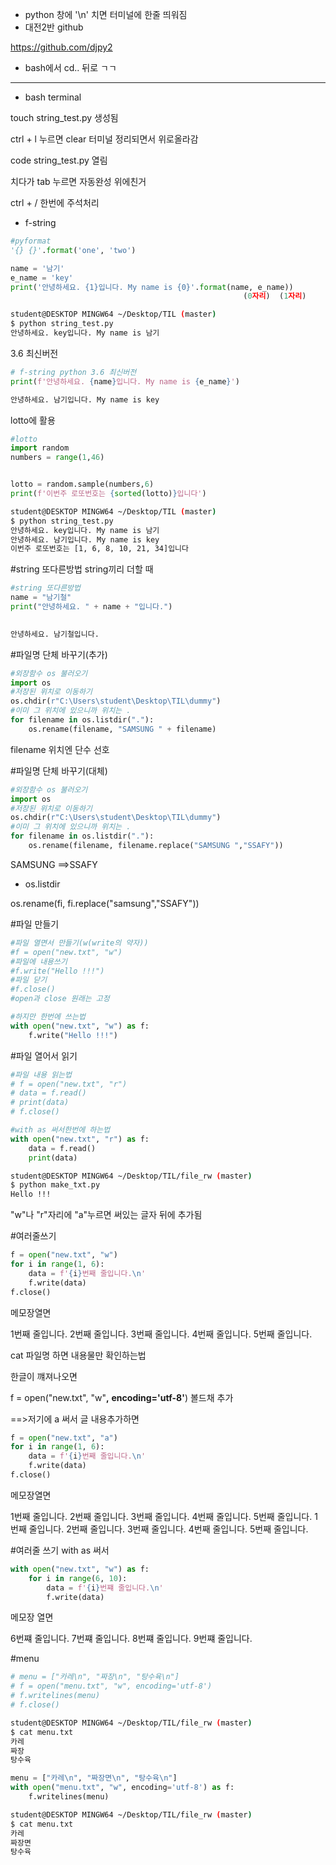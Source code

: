 - python 창에 '\n'  치면 터미널에 한줄 띄워짐
- 대전2반 github

https://github.com/djpy2

- bash에서 cd.. 뒤로 ㄱㄱ


---

- bash terminal

touch string_test.py   생성됨

ctrl + l 누르면 clear 터미널 정리되면서 위로올라감

code string_test.py     열림

치다가 tab 누르면 자동완성 위에친거

ctrl + / 한번에 주석처리

- f-string

```python
#pyformat
'{} {}'.format('one', 'two')

name = '남기'
e_name = 'key'
print('안녕하세요. {1}입니다. My name is {0}'.format(name, e_name))
                                                    (0자리)  (1자리)
```

~~~bash
student@DESKTOP MINGW64 ~/Desktop/TIL (master)
$ python string_test.py
안녕하세요. key입니다. My name is 남기
~~~

3.6 최신버전

~~~python
# f-string python 3.6 최신버전
print(f'안녕하세요. {name}입니다. My name is {e_name}')
~~~

~~~bash
안녕하세요. 남기입니다. My name is key
~~~

lotto에 활용

~~~python
#lotto
import random
numbers = range(1,46)


lotto = random.sample(numbers,6)
print(f'이번주 로또번호는 {sorted(lotto)}입니다')
~~~

~~~bash
student@DESKTOP MINGW64 ~/Desktop/TIL (master)
$ python string_test.py
안녕하세요. key입니다. My name is 남기
안녕하세요. 남기입니다. My name is key
이번주 로또번호는 [1, 6, 8, 10, 21, 34]입니다
~~~

#string 또다른방법 string끼리 더할 때

~~~python
#string 또다른방법
name = "남기철"
print("안녕하세요. " + name + "입니다.")
	
~~~

~~~bash
안녕하세요. 남기철입니다.
~~~

#파일명 단체 바꾸기(추가)

~~~python
#외장함수 os 불러오기
import os
#저장된 위치로 이동하기
os.chdir(r"C:\Users\student\Desktop\TIL\dummy")
#이미 그 위치에 있으니까 위치는 . 
for filename in os.listdir("."):
    os.rename(filename, "SAMSUNG " + filename)
~~~

filename 위치엔 단수 선호



#파일명 단체 바꾸기(대체)

~~~python
#외장함수 os 불러오기
import os
#저장된 위치로 이동하기
os.chdir(r"C:\Users\student\Desktop\TIL\dummy")
#이미 그 위치에 있으니까 위치는 . 
for filename in os.listdir("."):
    os.rename(filename, filename.replace("SAMSUNG ","SSAFY"))
~~~

SAMSUNG ==>SSAFY

- os.listdir   

os.rename(fi, fi.replace("samsung","SSAFY"))



#파일 만들기

~~~python
#파일 열면서 만들기(w(write의 약자))
#f = open("new.txt", "w")
#파일에 내용쓰기
#f.write("Hello !!!")
#파일 닫기
#f.close()
#open과 close 원래는 고정

#하지만 한번에 쓰는법
with open("new.txt", "w") as f:
    f.write("Hello !!!")

~~~



#파일 열어서 읽기

~~~python
#파일 내용 읽는법
# f = open("new.txt", "r")
# data = f.read()
# print(data)
# f.close()

#with as 써서한번에 하는법
with open("new.txt", "r") as f:
    data = f.read()
    print(data)

~~~



~~~bash
student@DESKTOP MINGW64 ~/Desktop/TIL/file_rw (master)
$ python make_txt.py
Hello !!!
~~~



"w"나 "r"자리에 "a"누르면 써있는 글자 뒤에 추가됨

#여러줄쓰기

~~~python
f = open("new.txt", "w")
for i in range(1, 6):
    data = f'{i}번째 줄입니다.\n'
    f.write(data)
f.close()

~~~

메모장열면

1번째 줄입니다.
2번째 줄입니다.
3번째 줄입니다.
4번째 줄입니다.
5번째 줄입니다.

cat 파일명 하면 내용물만 확인하는법

한글이 꺠져나오면 

f = open("new.txt", "w"**,** **encoding='utf-8'**)  볼드채 추가

==>저기에 a 써서 글 내용추가하면

~~~python
f = open("new.txt", "a")
for i in range(1, 6):
    data = f'{i}번째 줄입니다.\n'
    f.write(data)
f.close()
~~~

메모장열면

1번째 줄입니다.
2번째 줄입니다.
3번째 줄입니다.
4번째 줄입니다.
5번째 줄입니다.
1번째 줄입니다.
2번째 줄입니다.
3번째 줄입니다.
4번째 줄입니다.
5번째 줄입니다.

#여러줄 쓰기 with as 써서

~~~python
with open("new.txt", "w") as f:
    for i in range(6, 10):
        data = f'{i}번쨰 줄입니다.\n'
        f.write(data)
~~~

메모장 열면

6번쨰 줄입니다.
7번쨰 줄입니다.
8번쨰 줄입니다.
9번쨰 줄입니다.

#menu

~~~python
# menu = ["카레\n", "짜장\n", "탕수육\n"]
# f = open("menu.txt", "w", encoding='utf-8')
# f.writelines(menu)
# f.close()
~~~

~~~bash
student@DESKTOP MINGW64 ~/Desktop/TIL/file_rw (master)
$ cat menu.txt
카레
짜장
탕수육
~~~



~~~python
menu = ["카레\n", "짜장면\n", "탕수육\n"]
with open("menu.txt", "w", encoding='utf-8') as f:
    f.writelines(menu)

~~~

~~~bash
student@DESKTOP MINGW64 ~/Desktop/TIL/file_rw (master)
$ cat menu.txt
카레
짜장면
탕수육
~~~



